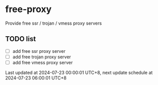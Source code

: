 
# free-proxy
Provide free ssr / trojan / vmess proxy servers


## TODO list
- [ ] add free ssr proxy server
- [ ] add free trojan proxy server
- [ ] add free vmess proxy server

Last updated at 2024-07-23 00:00:01 UTC+8, next update schedule at 2024-07-23 06:00:01 UTC+8

